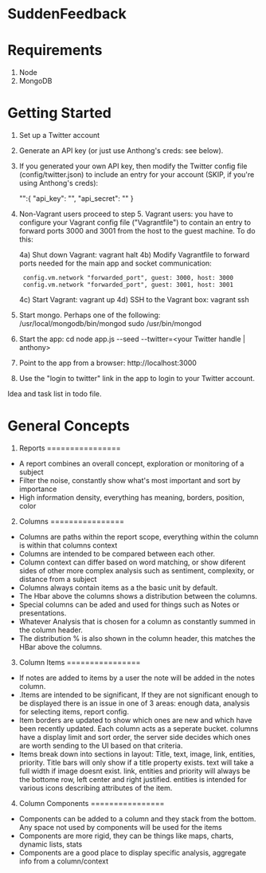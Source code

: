 SuddenFeedback
==============

Requirements
============
1. Node
2. MongoDB

Getting Started
===============
1. Set up a Twitter account

2) Generate an API key (or just use Anthong's creds: see below).

3. If you generated your own API key, then modify the Twitter config file
    (config/twitter.json) to include an entry for your account (SKIP, if you're
    using Anthong's creds):

    "<your twitter handle>":{
        "api_key": "<twitter api key>",
        "api_secret": "<twitter api secret>"
    }

4. Non-Vagrant users proceed to step 5. Vagrant users: you have to configure your
    Vagrant config file ("Vagrantfile") to contain an entry to forward ports 3000
        and 3001 from the host to the guest machine. To do this:

    4a) Shut down Vagrant: vagrant halt
    4b) Modify Vagrantfile to forward ports needed for the main app and socket
        communication:

        config.vm.network "forwarded_port", guest: 3000, host: 3000
        config.vm.network "forwarded_port", guest: 3001, host: 3001

    4c) Start Vagrant: vagrant up
    4d) SSH to the Vagrant box: vagrant ssh

5. Start mongo. Perhaps one of the following:
    /usr/local/mongodb/bin/mongod
    sudo /usr/bin/mongod

6. Start the app:
    cd <project directory>
    node app.js --seed --twitter=<your Twitter handle | anthony>

7. Point to the app from a browser: http://localhost:3000

8. Use the "login to twitter" link in the app to login to your Twitter account.

Idea and task list in todo file.

General Concepts
================
1. Reports
================
- A report combines an overall concept, exploration or monitoring of a subject
- Filter the noise, constantly show what's most important and sort by importance
- High information density, everything has meaning, borders, position, color

2. Columns
================
- Columns are paths within the report scope, everything within the column is within that columns context
- Columns are intended to be compared between each other.
- Column context can differ based on word matching, or show diferent sides of other more complex analysis such as sentiment, complexity, or distance from a subject
- Columns always contain items as a the basic unit by default.
- The Hbar above the columns shows a distribution between the columns.
- Special columns can be aded and used for things such as Notes or presentations.
- Whatever Analysis that is chosen for a column as constantly summed in the column header.
- The distribution % is also shown in the column header, this matches the HBar above the columns.

3. Column Items
================
- If notes are added to items by a user the note will be added in the notes column.
- .Items are intended to be significant, If they are not significant enough to be displayed there is an issue in one of 3 areas: enough data, analysis for selecting items, report config.
- Item borders are updated to show which ones are new and which have been recently updated. Each column acts as a seperate bucket.
columns have a display limit and sort order, the server side decides which ones are worth sending to the UI based on that criteria.
- Items break down into sections in layout: Title, text, image, link, entities, priority. Title bars will only show if a title property exists. text will take a full width if image doesnt exist. link, entities and priority will always be the bottome row, left center and right justified. entities is intended for various icons describing attributes of the item.

4. Column Components
================
- Components can be added to a column and they stack from the bottom. Any space not used by components will be used for the items
- Components are more rigid, they can be things like maps, charts, dynamic lists, stats
- Components are a good place to display specific analysis, aggregate info from a column/context
